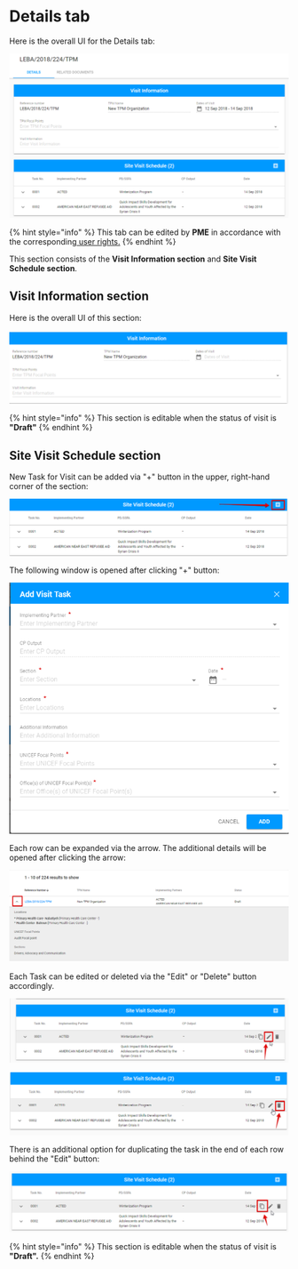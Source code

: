 # Details tab

Here is the overall UI for the Details tab: 

![Details section: overall UI](../../../.gitbook/assets/50%20%281%29.png)

{% hint style="info" %}
This tab can be edited by **PME** in accordance with the corresponding[ user rights.](../../overview/user-rights-and-permissions.md) 
{% endhint %}

This section consists of the **Visit Information section** and **Site Visit Schedule section**.

## **Visit Information section**

Here is the overall UI of this section:

![Visit Information: overall UI](../../../.gitbook/assets/49%20%281%29.png)

{% hint style="info" %}
This section is editable when the status of visit is **"Draft"** 
{% endhint %}

## Site Visit Schedule section

New Task for Visit can be added via "+" button in the upper, right-hand corner of the section: 

![Add button](../../../.gitbook/assets/51%20%281%29.png)

The following window is opened after clicking "+" button:

![Add Visit Task modal window](../../../.gitbook/assets/52%20%281%29.png)

Each row can be expanded via the arrow. The additional details will be opened after clicking the arrow:

![Expanded row with the additional details for Visit](../../../.gitbook/assets/38%20%281%29.png)

Each Task can be edited or deleted via the "Edit" or "Delete" button accordingly.

![Edit button](../../../.gitbook/assets/40%20%281%29.png)

![Delete button](../../../.gitbook/assets/41%20%281%29.png)

There is an additional option for duplicating the task in the end of each row behind the "Edit" button:

![Duplicate button](../../../.gitbook/assets/42%20%281%29.png)

{% hint style="info" %}
This section is editable when the status of visit is **"Draft".**
{% endhint %}

  


  


